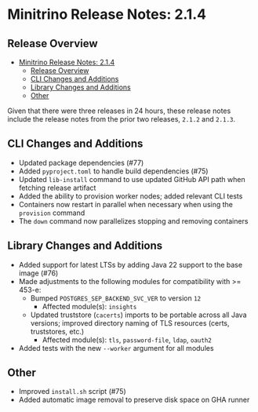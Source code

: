 # Minitrino Release Notes: 2.1.4

## Release Overview

- [Minitrino Release Notes: 2.1.4](#minitrino-release-notes-214)
  - [Release Overview](#release-overview)
  - [CLI Changes and Additions](#cli-changes-and-additions)
  - [Library Changes and Additions](#library-changes-and-additions)
  - [Other](#other)

Given that there were three releases in 24 hours, these release notes include
the release notes from the prior two releases, `2.1.2` and `2.1.3`.

## CLI Changes and Additions

- Updated package dependencies (#77)
- Added `pyproject.toml` to handle build dependencies (#75)
- Updated `lib-install` command to use updated GitHub API path when fetching
  release artifact
- Added the ability to provision worker nodes; added relevant CLI tests
- Containers now restart in parallel when necessary when using the `provision`
  command
- The `down` command now parallelizes stopping and removing containers

## Library Changes and Additions

- Added support for latest LTSs by adding Java 22 support to the base image
  (#76)
- Made adjustments to the following modules for compatibility with >= 453-e:
  - Bumped `POSTGRES_SEP_BACKEND_SVC_VER` to version `12`
    - Affected module(s): `insights`
  - Updated truststore (`cacerts`) imports to be portable across all Java
  versions; improved directory naming of TLS resources (certs, truststores,
  etc.)
    - Affected module(s): `tls`, `password-file`, `ldap`, `oauth2`
- Added tests with the new `--worker` argument for all modules

## Other

- Improved `install.sh` script (#75)
- Added automatic image removal to preserve disk space on GHA runner
